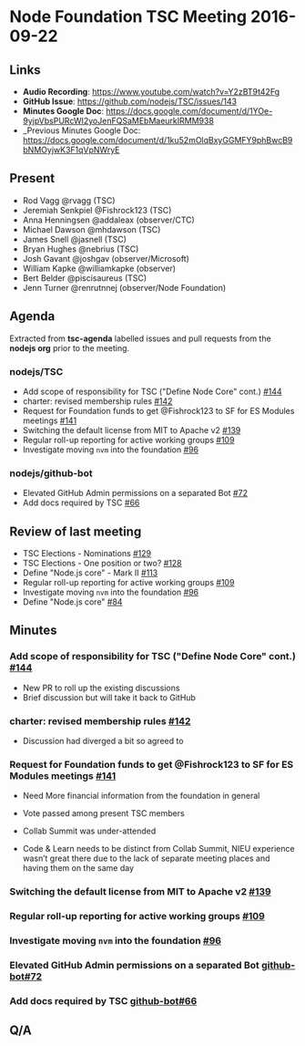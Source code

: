 # Node Foundation TSC Meeting 2016-09-22

## Links

* **Audio Recording**: https://www.youtube.com/watch?v=Y2zBT9t42Fg
* **GitHub Issue**: https://github.com/nodejs/TSC/issues/143
* **Minutes Google Doc**: <https://docs.google.com/document/d/1YOe-9yjpVbsPURcWI2yoJenFQSaMEbMaeurkIRMM938>
* _Previous Minutes Google Doc: <https://docs.google.com/document/d/1ku52mOlqBxyGGMFY9phBwcB9bNMOyjwK3F1qVpNWryE>

## Present

* Rod Vagg @rvagg (TSC)
* Jeremiah Senkpiel @Fishrock123 (TSC)
* Anna Henningsen @addaleax (observer/CTC)
* Michael Dawson @mhdawson (TSC)
* James Snell @jasnell (TSC)
* Bryan Hughes @nebrius (TSC)
* Josh Gavant @joshgav (observer/Microsoft)
* William Kapke @williamkapke (observer)
* Bert Belder @piscisaureus (TSC)
* Jenn Turner @renrutnnej (observer/Node Foundation)

## Agenda

Extracted from **tsc-agenda** labelled issues and pull requests from the **nodejs org** prior to the meeting.

### nodejs/TSC

* Add scope of responsibility for TSC ("Define Node Core" cont.) [#144](https://github.com/nodejs/TSC/pull/144)
* charter: revised membership rules [#142](https://github.com/nodejs/TSC/pull/142)
* Request for Foundation funds to get @Fishrock123 to SF for ES Modules meetings [#141](https://github.com/nodejs/TSC/issues/141)
* Switching the default license from MIT to Apache v2 [#139](https://github.com/nodejs/TSC/issues/139)
* Regular roll-up reporting for active working groups [#109](https://github.com/nodejs/TSC/issues/109)
* Investigate moving `nvm` into the foundation [#96](https://github.com/nodejs/TSC/issues/96)

### nodejs/github-bot

* Elevated GitHub Admin permissions on a separated Bot [#72](https://github.com/nodejs/github-bot/issues/72)
* Add docs required by TSC [#66](https://github.com/nodejs/github-bot/pull/66)

## Review of last meeting


* TSC Elections - Nominations [#129](https://github.com/nodejs/TSC/issues/129)
* TSC Elections - One position or two? [#128](https://github.com/nodejs/TSC/issues/128)
* Define "Node.js core" - Mark II [#113](https://github.com/nodejs/TSC/issues/113)
* Regular roll-up reporting for active working groups [#109](https://github.com/nodejs/TSC/issues/109)
* Investigate moving `nvm` into the foundation [#96](https://github.com/nodejs/TSC/issues/96)
* Define "Node.js core" [#84](https://github.com/nodejs/TSC/issues/84)

## Minutes


### Add scope of responsibility for TSC ("Define Node Core" cont.) [#144](https://github.com/nodejs/TSC/pull/144)


* New PR to roll up the existing discussions
* Brief discussion but will take it back to GitHub


### charter: revised membership rules [#142](https://github.com/nodejs/TSC/pull/142)

* Discussion had diverged a bit so agreed to 

### Request for Foundation funds to get @Fishrock123 to SF for ES Modules meetings [#141](https://github.com/nodejs/TSC/issues/141)

* Need More financial information from the foundation in general
* Vote passed among present TSC members

* Collab Summit was under-attended
* Code & Learn needs to be distinct from Collab Summit, NIEU experience wasn’t great there due to the lack of separate meeting places and having them on the same day

### Switching the default license from MIT to Apache v2 [#139](https://github.com/nodejs/TSC/issues/139)



### Regular roll-up reporting for active working groups [#109](https://github.com/nodejs/TSC/issues/109)



### Investigate moving `nvm` into the foundation [#96](https://github.com/nodejs/TSC/issues/96)


### Elevated GitHub Admin permissions on a separated Bot [github-bot#72](https://github.com/nodejs/github-bot/issues/72)



### Add docs required by TSC [github-bot#66](https://github.com/nodejs/github-bot/pull/66)


## Q/A


